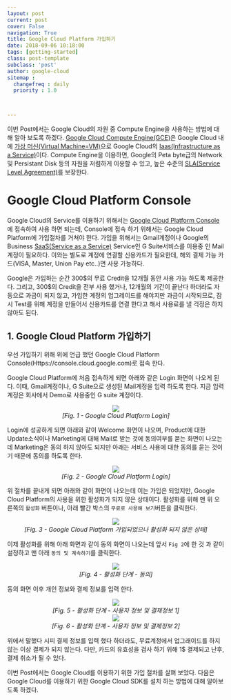 ```yaml
---
layout: post
current: post
cover: False
navigation: True
title: Google Cloud Platform 가입하기
date: 2018-09-06 10:18:00
tags: [getting-started]
class: post-template
subclass: 'post'
author: google-cloud
sitemap :
  changefreq : daily
  priority : 1.0



---
```


이번 Post에서는 Google Cloud의 자원 중 Compute Engine을 사용하는 방법에 대해 알아 보도록 하겠다. [Google Cloud Compute Engine(GCE)](https://cloud.google.com/compute/)은 Google Cloud 내에 [가상 머신(Virtual Machine=VM)](https://ko.wikipedia.org/wiki/%EA%B0%80%EC%83%81_%EB%A8%B8%EC%8B%A0#%EA%B0%80%EC%83%81_%EB%A8%B8%EC%8B%A0_%EC%9D%91%EC%9A%A9_%EC%86%8C%ED%94%84%ED%8A%B8%EC%9B%A8%EC%96%B4)으로 Google Cloud의 [Iaas(Infrastructure as a Service)](https://ko.wikipedia.org/wiki/%EC%84%9C%EB%B9%84%EC%8A%A4%EB%A1%9C%EC%84%9C%EC%9D%98_%EC%9D%B8%ED%94%84%EB%9D%BC%EC%8A%A4%ED%8A%B8%EB%9F%AD%EC%B2%98)이다. Compute Engine을 이용하면, Google의 Peta byte급의 Network 및 Persistant Disk 등의 자원을 저렴하게 이용할 수 있고, 높은 수준의 [SLA(Service Level Agreement)](https://cloud.google.com/compute/sla)를 보장한다. 



# Google Cloud Platform Console

Google Cloud의 Service를 이용하기 위해서는 [Google Cloud Platform Console](https://console.cloud.google.com/)에 접속하여 사용 하면 되는데, Console에 접속 하기 위해서는 Google Cloud Platform에 가입절차를 거쳐야 한다. 가입을 위해서는 Gmail계정이나 Google의 Business [SaaS(Service as a Service)](https://ko.wikipedia.org/wiki/%EC%84%9C%EB%B9%84%EC%8A%A4%EB%A1%9C%EC%84%9C%EC%9D%98_%EC%86%8C%ED%94%84%ED%8A%B8%EC%9B%A8%EC%96%B4) Service인 G Suite서비스를 이용중 인 Mail계정이 필요하다. 이와는 별도로 계정에 연결할 신용카드가 필요한데, 해외 결제 가능 카드(VISA, Master, Union Pay etc..)면 사용 가능하다. 

Google은 가입하는 순간 300\$의 무료 Credit을 12개월 동안 사용 가능 하도록 제공한다. 그리고, 300\$의 Credit을 전부 사용 했거나, 12개월의 기간이 끝난다 하더라도 자동으로 과금이 되지 않고, 가입한 계정의 업그레이드를 해야지만 과금이 시작되므로, 잠시 Test를 위해 계정을 만들어서 신용카드를 연결 한다고 해서 사용료를 낼 걱정은 하지 않아도 된다. 

## 1. Google Cloud Platform 가입하기

우선 가입하기 위해 위에 언급 했던 Google Cloud Platform Console(Https://console.cloud.google.com)로 접속 한다.

Google Cloud Platform에 처음 접속하게 되면 아래와 같은 Login 화면이 나오게 된다. 이때, Gmail계정이나, G Suite으로 생성된 Mail계정을 입력 하도록 한다. 지금 입력 계정은 회사에서 Demo로 사용중인 G suite 계정이다. 

<center>
    <img src="../images/google-cloud-join-in/login1.png"/>
    <br/>
    <em>[Fig. 1 - Google Cloud Platform Login]</em>
</center>

Login에 성공하게 되면 아래와 같이 Welcome 화면이 나오며, Product에 대한 Update소식이나 Marketing에 대해 Mail로 받는 것에 동의여부를 묻는 화면이 나오는데 Marketing은 동의 하지 않아도 되지만 아래는 서비스 사용에 대한 동의를 묻는 것이기 때문에 동의를 하도록 한다. 

<center>
    <img src="../images/google-cloud-join-in/login2.png"/>
    <br/>
    <em>[Fig. 2 - Google Cloud Platform Login]</em>
</center>



위 절차를 끝내게 되면 아래와 같이 화면이 나오는데 이는 가입은 되었지만, Google Cloud Platform의 사용을 위한 활성화가 되지 않은 상태이다. 활성화를 위해 맨 위 오른쪽의 `활성화` 버튼이나, 아래 빨간 박스의 `무료로 사용해 보기`버튼을 클릭한다. 

<center>
    <img src="../images/google-cloud-join-in/login3.png"/>
    <br/>
    <em>[Fig. 3 - Google Cloud Platform 가입되었으나 활성화 되지 않은 상태]</em>
</center>



이제 활성화를 위해 아래 화면과 같이 동의 화면이 나오는데 앞서 `Fig 2`에 한 것 과 같이 설정하고 맨 아래 `동의 및 계속하기`를 클릭한다. 

<center>
    <img src="../images/google-cloud-join-in/join-in-1.png"/>
    <br/>
    <em>[Fig. 4 - 활성화 단계 - 동의]</em>
</center>



동의 화면 이후 개인 정보와 결제 정보를 입력 한다. 

<center>
    <img src="../images/google-cloud-join-in/join-in-2.png"/>
    <br/>
    <em>[Fig. 5 - 활성화 단계 - 사용자 정보 및 결제정보 1]</em>
</center>

<center>
    <img src="../images/google-cloud-join-in/join-in-3.png"/>
    <br/>
    <em>[Fig. 6 - 활성화 단계 - 사용자 정보 및 결제정보 2]</em>
</center>

위에서 말했다 시피 결제 정보를 입력 했다 하더라도, 무료계정에서 업그래이드를 하지 않는 이상 결제가 되지 않는다. 다만, 카드의 유효성을 검사 하기 위해 1$ 결제되고 난후, 결제 취소가 될 수 있다. 



 이번 Post에서는 Google Cloud를 이용하기 위한 가입 절차를 살펴 보았다. 다음은 Google Cloud를 이용하기 위한 Google Cloud SDK를 설치 하는 방법에 대해 알아보도록 하겠다.





